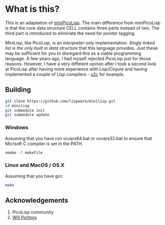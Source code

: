 # What is this?

This is an adaptation of [miniPicoLisp](https://picolisp.com/wiki/?embedded). The main difference from miniPicoLisp is that the core data structure CELL contains three parts instead of two. The third part is introduced to eliminate the need for pointer tagging. 

MiniLisp, like PicoLisp, is an *interpreter only* implementation. *Singly linked list is the only built in data structure* that this language provides. Just these may be sufficient for you to disregard this as a viable programming language. A few years ago, I had myself rejected PicoLisp just for those reasons. However, I have a very different opinon after I took a second look at PicoLisp after having more experience with Lisp/Clojure and having implemented a couple of Lisp compilers - [s2c](https://github.com/ckkashyap/s2c) for example.

## Building

```bash
git clone https://github.com/lispware/minilisp.git
cd minilisp
git submodule init
git submodule update
```

### Windows

Assuming that you have run vcvars64.bat or vcvars32.bat to ensure that Micrsoft C compiler is set in the PATH.
```bash
nmake -f makefile
```

### Linux and MacOS / OS X

Assuming that you have gcc
```bash
make
```

## Acknowledgements

1. PicoLisp community
2. [Will Portnoy](https://github.com/willportnoy)
